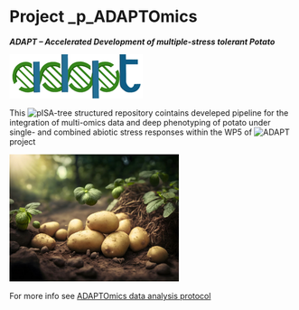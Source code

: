 Project _p_ADAPTOmics
================

***ADAPT – Accelerated Development of multiple-stress tolerant Potato***

![](https://github.com/NIB-SI/multiOmics-integration/blob/main/_p_ADAPTOmics/presentations/logo.gif)

This ![pISA-tree](https://github.com/NIB-SI/pISA-tree) structured repository cointains develeped pipeline for the integration of multi-omics data and deep phenotyping of potato under single- and combined abiotic stress responses within the WP5 of ![ADAPT](https://adapt.univie.ac.at/) project



<img src="https://github.com/NIB-SI/multiOmics-integration/blob/main/_p_ADAPTOmics/presentations/potato.jpg" width="300" class="center">

For more info see [ADAPTOmics data analysis protocol](https://github.com/NIB-SI/multiOmics-integration/blob/main/_p_ADAPTOmics/reports/ADAPTOmics_data_analysis_Protocol.docx)
